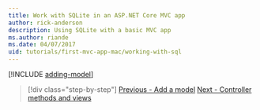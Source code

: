 ```yaml
---
title: Work with SQLite in an ASP.NET Core MVC app
author: rick-anderson
description: Using SQLite with a basic MVC app
ms.author: riande
ms.date: 04/07/2017
uid: tutorials/first-mvc-app-mac/working-with-sql
---
```


[!INCLUDE [adding-model](../../includes/mvc-intro/sql.md)]

> [!div class="step-by-step"]
> [Previous - Add a model](adding-model.md)
> [Next - Controller methods and views](controller-methods-views.md)
